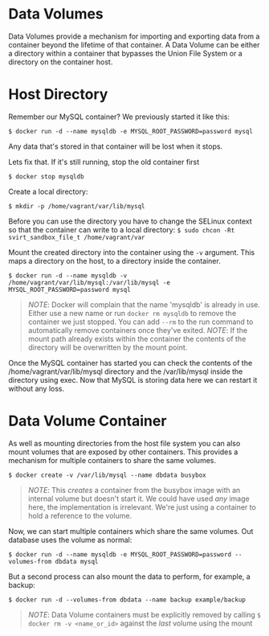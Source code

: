 Data Volumes
============

Data Volumes provide a mechanism for importing and exporting data from a container beyond the lifetime of that container.  A Data Volume can be either a directory within a container that bypasses the Union File System or a directory on the container host.

# Host Directory

Remember our MySQL container?  We previously started it like this:

`$ docker run -d --name mysqldb -e MYSQL_ROOT_PASSWORD=password mysql`

Any data that's stored in that container will be lost when it stops.

Lets fix that.  If it's still running, stop the old container first

`$ docker stop mysqldb`

Create a local directory:

`$ mkdir -p /home/vagrant/var/lib/mysql`

Before you can use the directory you have to change the SELinux context so that the container can write to a local directory:
`$ sudo chcon -Rt svirt_sandbox_file_t /home/vagrant/var`

Mount the created directory into the container using the `-v` argument.  This maps a directory on the host, to a directory inside the container.

```
$ docker run -d --name mysqldb -v /home/vagrant/var/lib/mysql:/var/lib/mysql -e MYSQL_ROOT_PASSWORD=password mysql
```

> *NOTE*: Docker will complain that the name 'mysqldb' is already in use.  Either use a new name or run `docker rm mysqldb` to remove the container we just stopped.  You can add `--rm` to the run command to automatically remove containers once they've exited.
> *NOTE*: If the mount path already exists within the container the contents of the directory will be overwritten by the mount point.

Once the MySQL container has started you can check the contents of the /home/vagrant/var/lib/mysql directory and the /var/lib/mysql inside the directory using exec.  Now that MySQL is storing data here we can restart it without any loss.


# Data Volume Container

As well as mounting directories from the host file system you can also mount volumes that are exposed by other containers.  This provides a mechanism for multiple containers to share the same volumes.

`$ docker create -v /var/lib/mysql --name dbdata busybox`

> *NOTE*: This *creates* a container from the busybox image with an internal volume but doesn't start it.  We could have used *any* image here, the implementation is irrelevant.  We're just using a container to hold a reference to the volume.

Now, we can start multiple containers which share the same volumes.  Out database uses the volume as normal:

`$ docker run -d --name mysqldb -e MYSQL_ROOT_PASSWORD=password --volumes-from dbdata mysql`

But a second process can also mount the data to perform, for example, a backup:

`$ docker run -d --volumes-from dbdata --name backup example/backup`

> *NOTE*: Data Volume containers must be explicitly removed by calling `$ docker rm -v <name_or_id>` against the *last* volume using the mount